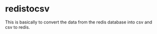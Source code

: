 # redistocsv


This is basically to convert the data from the redis database into csv and csv to redis.
